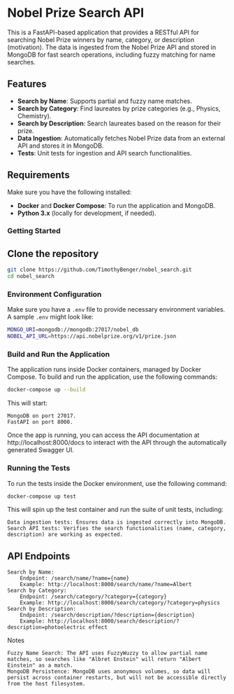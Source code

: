 # Nobel Prize Search API

This is a FastAPI-based application that provides a RESTful API for searching
Nobel Prize winners by name, category, or description (motivation).
The data is ingested from the Nobel Prize API and stored in MongoDB for fast 
search operations, including fuzzy matching for name searches.

## Features

- **Search by Name**: Supports partial and fuzzy name matches.
- **Search by Category**: Find laureates by prize categories (e.g., Physics, Chemistry).
- **Search by Description**: Search laureates based on the reason for their prize.
- **Data Ingestion**: Automatically fetches Nobel Prize data from an external API and stores it in MongoDB.
- **Tests**: Unit tests for ingestion and API search functionalities.

## Requirements

Make sure you have the following installed:

- **Docker** and **Docker Compose**: To run the application and MongoDB.
- **Python 3.x** (locally for development, if needed).

### Getting Started

## Clone the repository

```bash
git clone https://github.com/TimothyBenger/nobel_search.git
cd nobel_search
```

### Environment Configuration

Make sure you have a `.env` file to provide necessary environment variables. A sample `.env` might look like:

```bash
MONGO_URI=mongodb://mongodb:27017/nobel_db
NOBEL_API_URL=https://api.nobelprize.org/v1/prize.json
```

### Build and Run the Application

The application runs inside Docker containers, managed by Docker Compose. To build and run the application, use the following commands:

```bash
docker-compose up --build
```

This will start:

    MongoDB on port 27017.
    FastAPI on port 8000.

Once the app is running, you can access the API documentation at http://localhost:8000/docs to interact with the API through the automatically generated Swagger UI.

### Running the Tests

To run the tests inside the Docker environment, use the following command:

```bash
docker-compose up test
```

This will spin up the test container and run the suite of unit tests, including:

    Data ingestion tests: Ensures data is ingested correctly into MongoDB.
    Search API tests: Verifies the search functionalities (name, category, description) are working as expected.

## API Endpoints

    Search by Name:
        Endpoint: /search/name/?name={name}
        Example: http://localhost:8000/search/name/?name=Albert
    Search by Category:
        Endpoint: /search/category/?category={category}
        Example: http://localhost:8000/search/category/?category=physics
    Search by Description:
        Endpoint: /search/description/?description={description}
        Example: http://localhost:8000/search/description/?description=photoelectric effect

Notes

    Fuzzy Name Search: The API uses FuzzyWuzzy to allow partial name matches, so searches like "Albret Enstein" will return "Albert Einstein" as a match.
    MongoDB Persistence: MongoDB uses anonymous volumes, so data will persist across container restarts, but will not be accessible directly from the host filesystem.
